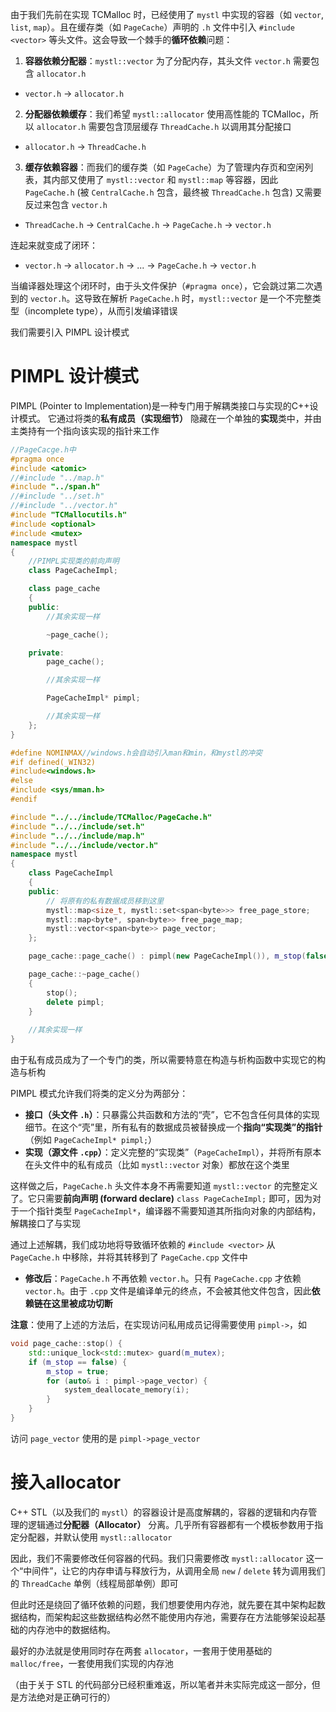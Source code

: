 由于我们先前在实现 TCMalloc 时，已经使用了 `mystl` 中实现的容器（如 `vector`, `list`, `map`）。且在缓存类（如 `PageCache`）声明的 `.h` 文件中引入 `#include <vector>` 等头文件。这会导致一个棘手的**循环依赖**问题：
1. **容器依赖分配器**：`mystl::vector` 为了分配内存，其头文件 `vector.h` 需要包含 `allocator.h`
-  `vector.h` → `allocator.h`
2. **分配器依赖缓存**：我们希望 `mystl::allocator` 使用高性能的 TCMalloc，所以 `allocator.h` 需要包含顶层缓存 `ThreadCache.h` 以调用其分配接口
- `allocator.h` → `ThreadCache.h`
3. **缓存依赖容器**：而我们的缓存类（如 `PageCache`）为了管理内存页和空闲列表，其内部又使用了 `mystl::vector` 和 `mystl::map` 等容器，因此 `PageCache.h` (被 `CentralCache.h` 包含，最终被 `ThreadCache.h` 包含) 又需要反过来包含 `vector.h`
- `ThreadCache.h` → `CentralCache.h` → `PageCache.h` → `vector.h`

连起来就变成了闭环：
- `vector.h` → `allocator.h` → ... → `PageCache.h` → `vector.h`

当编译器处理这个闭环时，由于头文件保护（`#pragma once`），它会跳过第二次遇到的 `vector.h`。这导致在解析 `PageCache.h` 时，`mystl::vector` 是一个不完整类型（incomplete type），从而引发编译错误

我们需要引入 PIMPL 设计模式
# PIMPL 设计模式
PIMPL (Pointer to Implementation)是一种专门用于解耦类接口与实现的C++设计模式。
它通过将类的**私有成员（实现细节）** 隐藏在一个单独的**实现**类中，并由主类持有一个指向该实现的指针来工作
```cpp
//PageCacge.h中
#pragma once
#include <atomic>
//#include "../map.h"
#include "../span.h"
//#include "../set.h"
//#include "../vector.h"
#include "TCMallocutils.h"
#include <optional>
#include <mutex>
namespace mystl
{
	//PIMPL实现类的前向声明
	class PageCacheImpl;

	class page_cache
	{
	public:
		//其余实现一样

		~page_cache();

	private:
		page_cache();

		//其余实现一样

		PageCacheImpl* pimpl;

		//其余实现一样
	};
}
```
```cpp
#define NOMINMAX//windows.h会自动引入man和min，和mystl的冲突
#if defined(_WIN32)
#include<windows.h>
#else
#include <sys/mman.h>
#endif

#include "../../include/TCMalloc/PageCache.h"
#include "../../include/set.h"
#include "../../include/map.h"
#include "../../include/vector.h"
namespace mystl
{
	class PageCacheImpl
	{
	public:
		// 将原有的私有数据成员移到这里
		mystl::map<size_t, mystl::set<span<byte>>> free_page_store;
		mystl::map<byte*, span<byte>> free_page_map;
		mystl::vector<span<byte>> page_vector;
	};

	page_cache::page_cache() : pimpl(new PageCacheImpl()), m_stop(false) {}

	page_cache::~page_cache()
	{
		stop();
		delete pimpl;
	}
	
	//其余实现一样
}
```
由于私有成员成为了一个专门的类，所以需要特意在构造与析构函数中实现它的构造与析构

PIMPL 模式允许我们将类的定义分为两部分：
- **接口（头文件 `.h`）**：只暴露公共函数和方法的“壳”，它不包含任何具体的实现细节。在这个“壳”里，所有私有的数据成员被替换成一个**指向“实现类”的指针**（例如 `PageCacheImpl* pimpl;`）
- **实现（源文件 `.cpp`）**：定义完整的“实现类”（`PageCacheImpl`），并将所有原本在头文件中的私有成员（比如 `mystl::vector` 对象）都放在这个类里

这样做之后，`PageCache.h` 头文件本身不再需要知道 `mystl::vector` 的完整定义了。它只需要**前向声明 (forward declare)** `class PageCacheImpl;` 即可，因为对于一个指针类型 `PageCacheImpl*`，编译器不需要知道其所指向对象的内部结构，解耦接口了与实现

通过上述解耦，我们成功地将导致循环依赖的 `#include <vector>` 从 `PageCache.h` 中移除，并将其转移到了 `PageCache.cpp` 文件中
- **修改后**：`PageCache.h` 不再依赖 `vector.h`。只有 `PageCache.cpp` 才依赖 `vector.h`。由于 `.cpp` 文件是编译单元的终点，不会被其他文件包含，因此**依赖链在这里被成功切断**

**注意**：使用了上述的方法后，在实现访问私用成员记得需要使用 `pimpl->`，如
```cpp
void page_cache::stop() {
	std::unique_lock<std::mutex> guard(m_mutex);
	if (m_stop == false) {
		m_stop = true;
		for (auto& i : pimpl->page_vector) {
			system_deallocate_memory(i);
		}
	}
}
```
访问 `page_vector` 使用的是 `pimpl->page_vector`


# 接入allocator
C++ STL（以及我们的 `mystl`）的容器设计是高度解耦的，容器的逻辑和内存管理的逻辑通过**分配器（Allocator）** 分离。几乎所有容器都有一个模板参数用于指定分配器，并默认使用 `mystl::allocator`

因此，我们不需要修改任何容器的代码。我们只需要修改 `mystl::allocator` 这一个“中间件”，让它的内存申请与释放行为，从调用全局 `new` / `delete` 转为调用我们的 `ThreadCache` 单例（线程局部单例）即可

但此时还是绕回了循环依赖的问题，我们想要使用内存池，就先要在其中架构起数据结构，而架构起这些数据结构必然不能使用内存池，需要存在方法能够架设起基础的内存池中的数据结构。

最好的办法就是使用同时存在两套 `allocator`，一套用于使用基础的 ` malloc/free `，一套使用我们实现的内存池

（由于关于 STL 的代码部分已经积重难返，所以笔者并未实际完成这一部分，但是方法绝对是正确可行的）